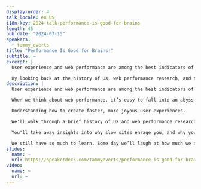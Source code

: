 ```yaml
---
display-order: 4
talk_locale: en_US
i18n-key: 2024-talk-performance-is-good-for-brains
length: 45
pub_date: "2024-07-15"
speakers:
  - tammy_everts
title: "Performance Is Good for Brains!"
subtitle: ~
excerpt: |
  User experience and web performance are among the best indicators of online business outcomes. Faster websites have happier users. Those happy users visit longer and spend more. But why is that?

  By looking back at the history of UX, web performance research, and the new metrics that are just around the corner, you'll understand why slow sites enrage you, and why you prioritize making your sites and apps as fast as possible. We still have so much to learn. But if we stay on course, we’ll get there.
description: |
  User experience and web performance are among the best indicators of online business outcomes. Faster websites have happier users. Those happy users visit longer and spend more. But why is that?

  When we think about web performance, it’s easy to fall into an abyss of metrics. Backend time, Start Render, Core Web Vitals, Lighthouse scores... these metrics are useful and necessary, but they’re just a means to an end: 

  Understanding how to create faster, more joyous user experiences.

  We'll walk through a brief history of UX and web performance research, highlighting key studies that connect the dots between performance and user experience and sharing some educated guesses about new metrics that are just around the corner. 

  You'll take away insights into why slow sites enrage you, and why you should prioritize making your own sites and apps as fast as possible for your own users.

  We still have so much to learn. Some day we’ll laugh at how much we assumed and how little we actually knew. But if we stay on course, we’ll get there.
slides:
  name: ~
  url: https://speakerdeck.com/tammyeverts/performance-is-good-for-brains-we-love-speed-2024
video:
  name: ~
  url: ~
---
```

